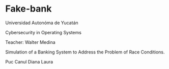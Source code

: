 # Fake-bank
Universidad Autonóma de Yucatán

Cybersecurity in Operating Systems

Teacher: Walter Medina

Simulation of a Banking System to Address the Problem of Race Conditions.

Puc Canul Diana Laura
